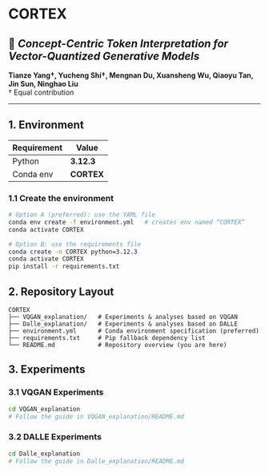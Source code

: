 # CORTEX

## 📄 *Concept-Centric Token Interpretation for Vector-Quantized Generative Models*

**Tianze Yang†, Yucheng Shi†, Mengnan Du, Xuansheng Wu, Qiaoyu Tan, Jin Sun, Ninghao Liu**  
† Equal contribution

---

## 1. Environment

| Requirement | Value      |
| ----------- | ---------- |
| Python      | **3.12.3** |
| Conda env   | **CORTEX** |

### 1.1 Create the environment

```bash
# Option A (preferred): use the YAML file
conda env create -f environment.yml   # creates env named “CORTEX”
conda activate CORTEX

# Option B: use the requirements file
conda create -n CORTEX python=3.12.3
conda activate CORTEX
pip install -r requirements.txt
```

## 2. Repository Layout
```text
CORTEX
├── VQGAN_explanation/   # Experiments & analyses based on VQGAN
├── Dalle_explanation/   # Experiments & analyses based on DALLE
├── environment.yml      # Conda environment specification (preferred)
├── requirements.txt     # Pip fallback dependency list
└── README.md            # Repository overview (you are here)
```

## 3. Experiments
### 3.1 VQGAN Experiments
``` bash
cd VQGAN_explanation
# Follow the guide in VQGAN_explanation/README.md
```
### 3.2 DALLE Experiments
``` bash
cd Dalle_explanation
# Follow the guide in Dalle_explanation/README.md
```